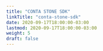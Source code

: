 ```yaml
---
title: "CONTA STONE SDK"
linkTitle: "conta-stone-sdk"
date: 2020-09-17T18:00:00-03:00
lastmod: 2020-09-17T18:00:00-03:00
weight: 5
draft: false
---
```


